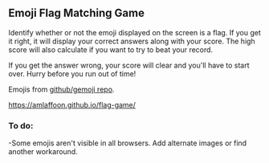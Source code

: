 ## Emoji Flag Matching Game

Identify whether or not the emoji displayed on the screen is a flag. If you get it right, it will display your correct answers along with your score. The high score will also calculate if you want to try to beat your record. 

If you get the answer wrong, your score will clear and you'll have to start over. Hurry before you run out of time!

Emojis from [github/gemoji repo](https://github.com/github/gemoji).

https://amlaffoon.github.io/flag-game/

### To do:
-Some emojis aren't visible in all browsers. Add alternate images or find another workaround.
